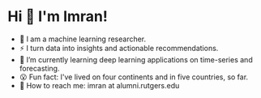# Hi 👋 I'm Imran!

- 💼  I am a machine learning researcher.
- ⚡  I turn data into insights and actionable recommendations.
- 🌱 I’m currently learning deep learning applications on time-series and forecasting.
- 😮  Fun fact: I've lived on four continents and in five countries, so far.
- 📧  How to reach me: imran at alumni.rutgers.edu
<!--
**imranture/imranture** is a ✨ _special_ ✨ repository because its `README.md` (this file) appears on your GitHub profile.

Here are some ideas to get you started:

- 🔭 I’m currently working on ...
- 🌱 I’m currently learning ...
- 👯 I’m looking to collaborate on ...
- 🤔 I’m looking for help with ...
- 💬 Ask me about ...
- 📫 How to reach me: ...
- 😄 Pronouns: ...
- ⚡ Fun fact: ...
-->
